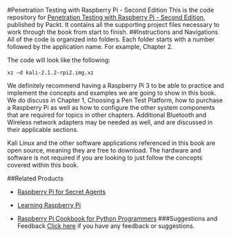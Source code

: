 #Penetration Testing with Raspberry Pi - Second Edition
This is the code repository for [Penetration Testing with Raspberry Pi - Second Edition](https://www.packtpub.com/networking-and-servers/penetration-testing-raspberry-pi-second-edition?utm_source=github&utm_medium=repository&utm_campaign=9781787126138), published by Packt. It contains all the supporting project files necessary to work through the book from start to finish.
##Instructions and Navigations
All of the code is organized into folders. Each folder starts with a number followed by the application name. For example, Chapter 2.



The code will look like the following:
```
xz –d kali-2.1.2-rpi2.img.xz
```

We definitely recommend having a Raspberry Pi 3 to be able to practice and implement the concepts and examples we are going to show in this book. We do discuss in Chapter 1, Choosing a Pen Test Platform, how to purchase a Raspberry Pi as well as how to configure the other system components that are required for topics in other chapters.  Additional Bluetooth and Wireless network adapters may be needed as well, and are discussed in their applicable sections.

Kali Linux and the other software applications referenced in this book are open source, meaning they are free to download.  The hardware and software is not required if you are looking to just follow the concepts covered within this book.

##Related Products
* [Raspberry Pi for Secret Agents](https://www.packtpub.com/hardware-and-creative/raspberry-pi-secret-agents?utm_source=github&utm_medium=repository&utm_campaign=9781849695787)

* [Learning Raspberry Pi](https://www.packtpub.com/hardware-and-creative/learning-raspberry-pi?utm_source=github&utm_medium=repository&utm_campaign=9781783982820)

* [Raspberry Pi Cookbook for Python Programmers](https://www.packtpub.com/hardware-and-creative/raspberry-pi-cookbook-python-programmers?utm_source=github&utm_medium=repository&utm_campaign=9781849696623)
###Suggestions and Feedback
[Click here](https://docs.google.com/forms/d/e/1FAIpQLSe5qwunkGf6PUvzPirPDtuy1Du5Rlzew23UBp2S-P3wB-GcwQ/viewform) if you have any feedback or suggestions.
